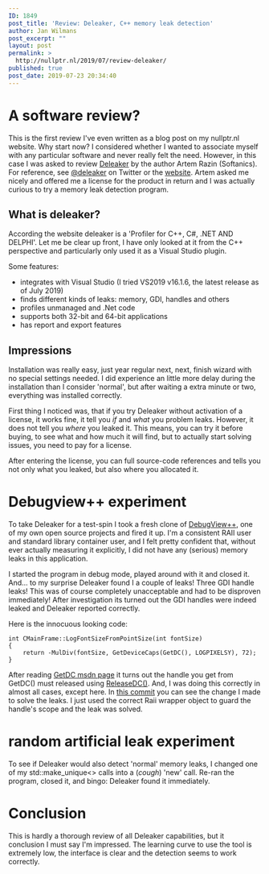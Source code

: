 ```yaml
---
ID: 1849
post_title: 'Review: Deleaker, C++ memory leak detection'
author: Jan Wilmans
post_excerpt: ""
layout: post
permalink: >
  http://nullptr.nl/2019/07/review-deleaker/
published: true
post_date: 2019-07-23 20:34:40
---
```

# A software review?

This is the first review I've even written as a blog post on my nullptr.nl website. Why start now? I considered whether I wanted to associate myself with any particular software and never really felt the need. However, in this case I was asked to review [Deleaker][1] by the author Artem Razin (Softanics). For reference, see [@deleaker][2] on Twitter or the [website][1]. Artem asked me nicely and offered me a license for the product in return and I was actually curious to try a memory leak detection program.

## What is deleaker?

According the website deleaker is a 'Profiler for C++, C#, .NET AND DELPHI'. Let me be clear up front, I have only looked at it from the C++ perspective and particularly only used it as a Visual Studio plugin.

Some features:

*   integrates with Visual Studio (I tried VS2019 v16.1.6, the latest release as of July 2019) 
*   finds different kinds of leaks: memory, GDI, handles and others
*   profiles unmanaged and .Net code
*   supports both 32-bit and 64-bit applications
*   has report and export features

## Impressions

Installation was really easy, just year regular next, next, finish wizard with no special settings needed. I did experience an little more delay during the installation than I consider 'normal', but after waiting a extra minute or two, everything was installed correctly.

First thing I noticed was, that if you try Deleaker without activation of a license, it works fine, it tell you *if* and *what* you problem leaks. However, it does not tell you *where* you leaked it. This means, you can try it before buying, to see what and how much it will find, but to actually start solving issues, you need to pay for a license.

After entering the license, you can full source-code references and tells you not only what you leaked, but also where you allocated it.

# Debugview++ experiment

To take Deleaker for a test-spin I took a fresh clone of [DebugView++][3], one of my own open source projects and fired it up. I'm a consistent RAII user and standard library container user, and I felt pretty confident that, without ever actually measuring it explicitly, I did not have any (serious) memory leaks in this application.

I started the program in debug mode, played around with it and closed it. And... to my surprise Deleaker found I a couple of leaks! Three GDI handle leaks! This was of course completely unacceptable and had to be disproven immediately! After investigation its turned out the GDI handles were indeed leaked and Deleaker reported correctly.

Here is the innocuous looking code:

    int CMainFrame::LogFontSizeFromPointSize(int fontSize)
    {
        return -MulDiv(fontSize, GetDeviceCaps(GetDC(), LOGPIXELSY), 72);
    }
    

After reading [GetDC msdn page][4] it turns out the handle you get from GetDC() must released using [ReleaseDC()][5]. And, I was doing this correctly in almost all cases, except here. In [this commit][6] you can see the change I made to solve the leaks. I just used the correct Raii wrapper object to guard the handle's scope and the leak was solved.

# random artificial leak experiment

To see if Deleaker would also detect 'normal' memory leaks, I changed one of my std::make_unique<> calls into a (*cough*) 'new' call. Re-ran the program, closed it, and bingo: Deleaker found it immediately.

# Conclusion

This is hardly a thorough review of all Deleaker capabilities, but it conclusion I must say I'm impressed. The learning curve to use the tool is extremely low, the interface is clear and the detection seems to work correctly.

 [1]: https://www.deleaker.com/
 [2]: https://twitter.com/deleaker
 [3]: https://github.com/CobaltFusion/DebugViewPP
 [4]: https://docs.microsoft.com/en-us/windows/win32/api/winuser/nf-winuser-getdc
 [5]: https://docs.microsoft.com/en-gb/windows/win32/api/winuser/nf-winuser-releasedc
 [6]: https://github.com/CobaltFusion/DebugViewPP/commit/a2357d2eee8780946420a6baecacc8b2b1d77a15